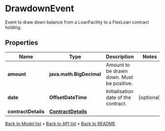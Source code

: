

# DrawdownEvent

Event to draw down balance from a LoanFacility to a FlexLoan contract holding.

## Properties

| Name | Type | Description | Notes |
|------------ | ------------- | ------------- | -------------|
|**amount** | **java.math.BigDecimal** | Amount to be drawn down. Must be positive. |  |
|**date** | **OffsetDateTime** | Initialisation date of the contract. |  [optional] |
|**contractDetails** | [**ContractDetails**](ContractDetails.md) |  |  |



[Back to Model list](../README.md#documentation-for-models) &#8226; [Back to API list](../README.md#documentation-for-api-endpoints) &#8226; [Back to README](../README.md)


